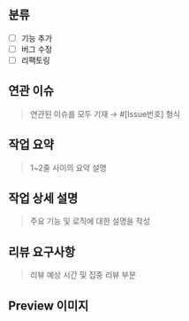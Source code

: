 ## 분류
- [ ] 기능 추가
- [ ] 버그 수정
- [ ] 리팩토링

## 연관 이슈
> 연관된 이슈를 모두 기재 → #[Issue번호] 형식

## 작업 요약
> 1~2줄 사이의 요약 설명

## 작업 상세 설명
> 주요 기능 및 로직에 대한 설명을 작성

## 리뷰 요구사항
> 리뷰 예상 시간 및 집중 리뷰 부분

## Preview 이미지
